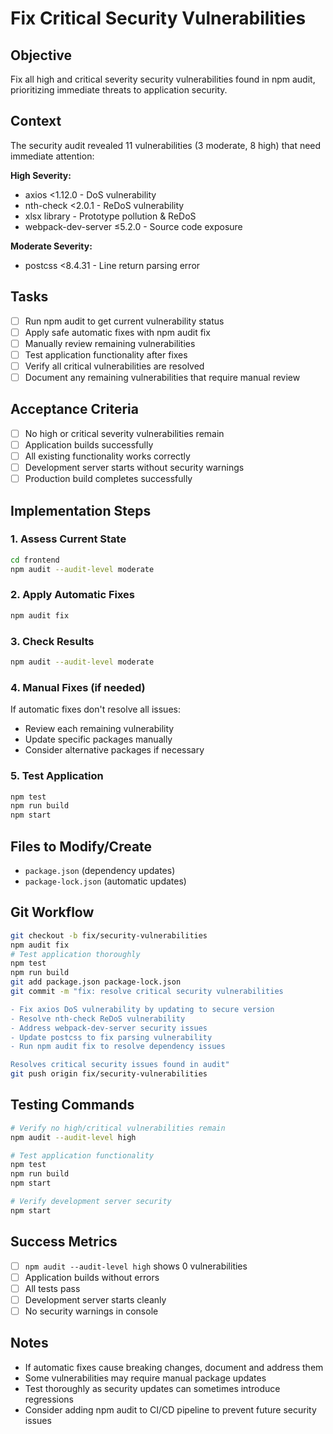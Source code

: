 # Fix Critical Security Vulnerabilities

## Objective
Fix all high and critical severity security vulnerabilities found in npm audit, prioritizing immediate threats to application security.

## Context
The security audit revealed 11 vulnerabilities (3 moderate, 8 high) that need immediate attention:

**High Severity:**
- axios <1.12.0 - DoS vulnerability
- nth-check <2.0.1 - ReDoS vulnerability
- xlsx library - Prototype pollution & ReDoS
- webpack-dev-server ≤5.2.0 - Source code exposure

**Moderate Severity:**
- postcss <8.4.31 - Line return parsing error

## Tasks
- [ ] Run npm audit to get current vulnerability status
- [ ] Apply safe automatic fixes with npm audit fix
- [ ] Manually review remaining vulnerabilities
- [ ] Test application functionality after fixes
- [ ] Verify all critical vulnerabilities are resolved
- [ ] Document any remaining vulnerabilities that require manual review

## Acceptance Criteria
- [ ] No high or critical severity vulnerabilities remain
- [ ] Application builds successfully
- [ ] All existing functionality works correctly
- [ ] Development server starts without security warnings
- [ ] Production build completes successfully

## Implementation Steps

### 1. Assess Current State
```bash
cd frontend
npm audit --audit-level moderate
```

### 2. Apply Automatic Fixes
```bash
npm audit fix
```

### 3. Check Results
```bash
npm audit --audit-level moderate
```

### 4. Manual Fixes (if needed)
If automatic fixes don't resolve all issues:
- Review each remaining vulnerability
- Update specific packages manually
- Consider alternative packages if necessary

### 5. Test Application
```bash
npm test
npm run build
npm start
```

## Files to Modify/Create
- `package.json` (dependency updates)
- `package-lock.json` (automatic updates)

## Git Workflow
```bash
git checkout -b fix/security-vulnerabilities
npm audit fix
# Test application thoroughly
npm test
npm run build
git add package.json package-lock.json
git commit -m "fix: resolve critical security vulnerabilities

- Fix axios DoS vulnerability by updating to secure version
- Resolve nth-check ReDoS vulnerability
- Address webpack-dev-server security issues
- Update postcss to fix parsing vulnerability
- Run npm audit fix to resolve dependency issues

Resolves critical security issues found in audit"
git push origin fix/security-vulnerabilities
```

## Testing Commands
```bash
# Verify no high/critical vulnerabilities remain
npm audit --audit-level high

# Test application functionality
npm test
npm run build
npm start

# Verify development server security
npm start
```

## Success Metrics
- [ ] `npm audit --audit-level high` shows 0 vulnerabilities
- [ ] Application builds without errors
- [ ] All tests pass
- [ ] Development server starts cleanly
- [ ] No security warnings in console

## Notes
- If automatic fixes cause breaking changes, document and address them
- Some vulnerabilities may require manual package updates
- Test thoroughly as security updates can sometimes introduce regressions
- Consider adding npm audit to CI/CD pipeline to prevent future security issues